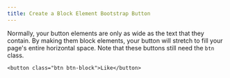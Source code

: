 ```yaml
---
title: Create a Block Element Bootstrap Button
---
```

Normally, your button elements are only as wide as the text that they contain. By making them block elements, your button will stretch to fill your page's entire horizontal space. Note that these buttons still need the `btn` class.

    <button class="btn btn-block">Like</button>